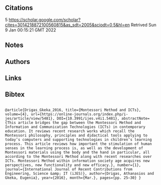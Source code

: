 ## Citations
5
https://scholar.google.com/scholar?cites=3014218872100560815&as_sdt=2005&sciodt=0,5&hl=en
Retrived
Sun  9 Jan 00:15:21 GMT 2022

## Notes

## Authors 

## Links 

## Bibtex 
```

@article{Drigas_Gkeka_2016, title={Montessori Method and ICTs}, volume={4}, url={https://online-journals.org/index.php/i-jes/article/view/5481}, DOI={10.3991/ijes.v4i1.5481}, abstractNote={This article bridges the gap between the Montessori Method and Information and Communication Technologies (ICTs) in contemporary education. It reviews recent research works which recall the Montessori philosophy, principles and didactical tools applying to today’s computers and supporting technologies in children’s learning process. This article reviews how important the stimulation of human senses in the learning process is, as well as the development of Montessori materials using the body and the hand in particular, all according to the Montessori Method along with recent researches over ICTs. Montessori Method within information society age acquires new perspectives, new functionality and new efficacy.}, number={1}, journal={International Journal of Recent Contributions from Engineering, Science &amp; IT (iJES)}, author={Drigas, Athanasios and Gkeka, Eugenia}, year={2016}, month={Mar.}, pages={pp. 25–30} }
```
